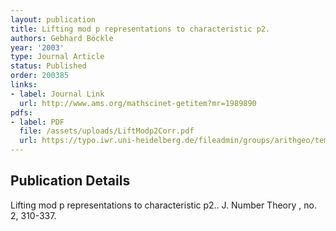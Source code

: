 ```yaml
---
layout: publication
title: Lifting mod p representations to characteristic p2.
authors: Gebhard Böckle
year: '2003'
type: Journal Article
status: Published
order: 200385
links:
- label: Journal Link
  url: http://www.ams.org/mathscinet-getitem?mr=1989890
pdfs:
- label: PDF
  file: /assets/uploads/LiftModp2Corr.pdf
  url: https://typo.iwr.uni-heidelberg.de/fileadmin/groups/arithgeo/templates/data/Gebhard_Boeckle/LiftModp2Corr.pdf
---
```


## Publication Details

Lifting mod p representations to characteristic p2.. J. Number Theory , no. 2, 310-337.

